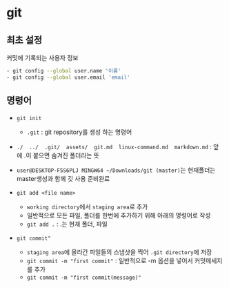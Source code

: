 # git

## 최초 설정
커밋에 기록되는 사용자 정보
``` bash (터미널에 입력되는 코드)
- git config --global user.name '이름'
- git config --global user.email 'email'
```

## 명령어
- `git init`
    - `.git` : git repository를 생성 하는 명령어
- `./  ../  .git/  assets/  git.md  linux-command.md  markdown.md` : 앞에 .이 붙으면 숨겨진 폴더라는 뜻
- `user@DESKTOP-F5S6PLJ MINGW64 ~/Downloads/git (master)`는 현재폴더는 master생성과 함께 깃 사용 준비완료

- `git add <file name>`
    - `working directory`에서 `staging area`로 추가
    - 일반적으로 모든 파일, 폴더를 한번에 추가하기 위해 아래의 명령어로 작성
    - `git add .` : .는 현재 폴더, 파일
- `git commit"`
    -  `staging area`에 올라간 파일들의 스냅샷을 찍어 `.git directory`에 저장 
    - `git commit -m "first commit"` : 일반적으로 -m 옵션을 넣어서 커밋메세지를 추가
    - `git commit -m "first commit(message)"`

